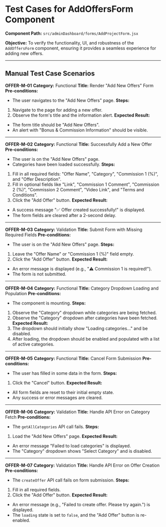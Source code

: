 # Test Cases for AddOffersForm Component

**Component Path:** `src/adminDashboard/forms/AddProjectForm.jsx`

**Objective:** To verify the functionality, UI, and robustness of the `AddOffersForm` component, ensuring it provides a seamless experience for adding new offers.

---

## Manual Test Case Scenarios

**OFFER-M-01**
**Category:** Functional
**Title:** Render "Add New Offers" Form
**Pre-conditions:**
- The user navigates to the "Add New Offers" page.
**Steps:**
1.  Navigate to the page for adding a new offer.
2.  Observe the form's title and the information alert.
**Expected Result:**
- The form title should be "Add New Offers".
- An alert with "Bonus & Commission Information" should be visible.

---

**OFFER-M-02**
**Category:** Functional
**Title:** Successfully Add a New Offer
**Pre-conditions:**
- The user is on the "Add New Offers" page.
- Categories have been loaded successfully.
**Steps:**
1.  Fill in all required fields: "Offer Name", "Category", "Commission 1 (%)", and "Offer Description".
2.  Fill in optional fields like "Link", "Commission 1 Comment", "Commission 2 (%)", "Commission 2 Comment", "Video Link", and "Terms and Conditions".
3.  Click the "Add Offer" button.
**Expected Result:**
- A success message "✅ Offer created successfully!" is displayed.
- The form fields are cleared after a 2-second delay.

---

**OFFER-M-03**
**Category:** Validation
**Title:** Submit Form with Missing Required Fields
**Pre-conditions:**
- The user is on the "Add New Offers" page.
**Steps:**
1.  Leave the "Offer Name" or "Commission 1 (%)" field empty.
2.  Click the "Add Offer" button.
**Expected Result:**
- An error message is displayed (e.g., "⚠️ Commission 1 is required!").
- The form is not submitted.

---

**OFFER-M-04**
**Category:** Functional
**Title:** Category Dropdown Loading and Population
**Pre-conditions:**
- The component is mounting.
**Steps:**
1.  Observe the "Category" dropdown while categories are being fetched.
2.  Observe the "Category" dropdown after categories have been fetched.
**Expected Result:**
1.  The dropdown should initially show "Loading categories..." and be disabled.
2.  After loading, the dropdown should be enabled and populated with a list of active categories.

---

**OFFER-M-05**
**Category:** Functional
**Title:** Cancel Form Submission
**Pre-conditions:**
- The user has filled in some data in the form.
**Steps:**
1.  Click the "Cancel" button.
**Expected Result:**
- All form fields are reset to their initial empty state.
- Any success or error messages are cleared.

---

**OFFER-M-06**
**Category:** Validation
**Title:** Handle API Error on Category Fetch
**Pre-conditions:**
- The `getAllCategories` API call fails.
**Steps:**
1.  Load the "Add New Offers" page.
**Expected Result:**
- An error message "Failed to load categories" is displayed.
- The "Category" dropdown shows "Select Category" and is disabled.

---

**OFFER-M-07**
**Category:** Validation
**Title:** Handle API Error on Offer Creation
**Pre-conditions:**
- The `createOffer` API call fails on form submission.
**Steps:**
1.  Fill in all required fields.
2.  Click the "Add Offer" button.
**Expected Result:**
- An error message (e.g., "Failed to create offer. Please try again.") is displayed.
- The `loading` state is set to `false`, and the "Add Offer" button is re-enabled.